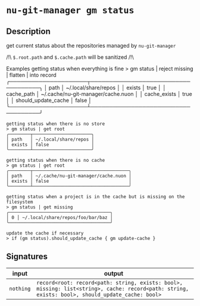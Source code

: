 # `nu-git-manager gm status`
## Description
get current status about the repositories managed by `nu-git-manager`

/!\ `$.root.path` and `$.cache.path` will be sanitized /!\

Examples
    getting status when everything is fine
    > gm status | reject missing | flatten | into record
    ╭─────────────────────┬────────────────────────────────────╮
    │ path                │ ~/.local/share/repos               │
    │ exists              │ true                               │
    │ cache_path          │ ~/.cache/nu-git-manager/cache.nuon │
    │ cache_exists        │ true                               │
    │ should_update_cache │ false                              │
    ╰─────────────────────┴────────────────────────────────────╯

    getting status when there is no store
    > gm status | get root
    ╭────────┬──────────────────────╮
    │ path   │ ~/.local/share/repos │
    │ exists │ false                │
    ╰────────┴──────────────────────╯

    getting status when there is no cache
    > gm status | get root
    ╭────────┬────────────────────────────────────╮
    │ path   │ ~/.cache/nu-git-manager/cache.nuon │
    │ exists │ false                              │
    ╰────────┴────────────────────────────────────╯

    getting status when a project is in the cache but is missing on the filesystem
    > gm status | get missing
    ╭──────────────────────────────────────╮
    │ 0 │ ~/.local/share/repos/foo/bar/baz │
    ╰──────────────────────────────────────╯

    update the cache if necessary
    > if (gm status).should_update_cache { gm update-cache }

## Signatures
| input     | output                                                                                                                                          |
| --------- | ----------------------------------------------------------------------------------------------------------------------------------------------- |
| `nothing` | `record<root: record<path: string, exists: bool>, missing: list<string>, cache: record<path: string, exists: bool>, should_update_cache: bool>` |

